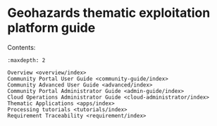 # Geohazards thematic exploitation platform guide

Contents:

```{toctree}
:maxdepth: 2

Overview <overview/index>
Community Portal User Guide <community-guide/index>
Community Advanced User Guide <advanced/index>
Community Portal Administrator Guide <admin-guide/index>
Cloud Operations Administrator Guide <cloud-administrator/index>
Thematic Applications <apps/index>
Processing tutorials <tutorials/index>
Requirement Traceability <requirement/index>
```
